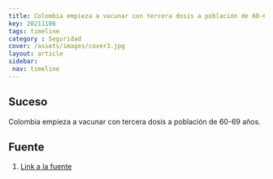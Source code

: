 ```yaml
---
title: Colombia empieza a vacunar con tercera dosis a población de 60-69 años.
key: 20211106
tags: timeline
category : Seguridad
cover: /assets/images/cover3.jpg
layout: article
sidebar:
 nav: timeline
---
```


## Suceso
Colombia empieza a vacunar con tercera dosis a población de 60-69 años.
## Fuente
1. [Link a la fuente](https://twitter.com/MinSaludCol/status/1456717184982560768)
